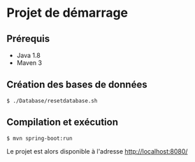 # Projet de démarrage

## Prérequis

- Java 1.8
- Maven 3

## Création des bases de données

    $ ./Database/resetdatabase.sh

## Compilation et exécution

    $ mvn spring-boot:run

Le projet est alors disponible à l'adresse [http://localhost:8080/](http://localhost:8080/)

